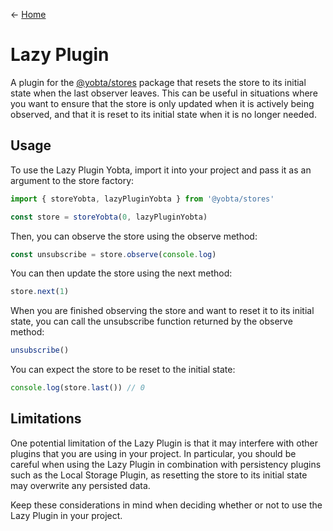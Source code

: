 &larr; [Home](../README.md)

# Lazy Plugin

A plugin for the [@yobta/stores](https://www.npmjs.com/package/@yobta/stores) package that resets the store to its initial state when the last observer leaves. This can be useful in situations where you want to ensure that the store is only updated when it is actively being observed, and that it is reset to its initial state when it is no longer needed.

## Usage

To use the Lazy Plugin Yobta, import it into your project and pass it as an argument to the store factory:

```ts
import { storeYobta, lazyPluginYobta } from '@yobta/stores'

const store = storeYobta(0, lazyPluginYobta)
```

Then, you can observe the store using the observe method:

```ts
const unsubscribe = store.observe(console.log)
```

You can then update the store using the next method:

```ts
store.next(1)
```

When you are finished observing the store and want to reset it to its initial state, you can call the unsubscribe function returned by the observe method:

```ts
unsubscribe()
```

You can expect the store to be reset to the initial state:

```ts
console.log(store.last()) // 0
```

## Limitations

One potential limitation of the Lazy Plugin is that it may interfere with other plugins that you are using in your project. In particular, you should be careful when using the Lazy Plugin in combination with persistency plugins such as the Local Storage Plugin, as resetting the store to its initial state may overwrite any persisted data.

Keep these considerations in mind when deciding whether or not to use the Lazy Plugin in your project.
